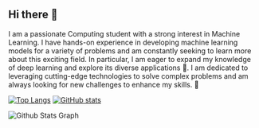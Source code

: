 ## Hi there 👋

I am a passionate Computing student with a strong interest in Machine Learning. I have hands-on experience in developing machine learning models for a variety of problems and am constantly seeking to learn more about this exciting field. In particular, I am eager to expand my knowledge of deep learning and explore its diverse applications 🌱. I am dedicated to leveraging cutting-edge technologies to solve complex problems and am always looking for new challenges to enhance my skills. 🔭

[![Top Langs](https://github-readme-stats.vercel.app/api/top-langs/?username=buisonanh)](https://github.com/MrKrishnaAgarwal/readme-components-github) [![GitHub stats](https://github-readme-stats.vercel.app/api?username=buisonanh)](https://github.com/anuraghazra/readme-components)

![ Github Stats Graph](https://github-profile-summary-cards.vercel.app/api/cards/profile-details?username=buisonanh&theme=radical&hide_border=true)

<!--
**buisonanh/buisonanh** is a ✨ _special_ ✨ repository because its `README.md` (this file) appears on your GitHub profile.

Here are some ideas to get you started:

- 🔭 I’m currently working on ...
- 🌱 I’m currently learning ...
- 👯 I’m looking to collaborate on ...
- 🤔 I’m looking for help with ...
- 💬 Ask me about ...
- 📫 How to reach me: ...
- 😄 Pronouns: ...
- ⚡ Fun fact: ...
-->
